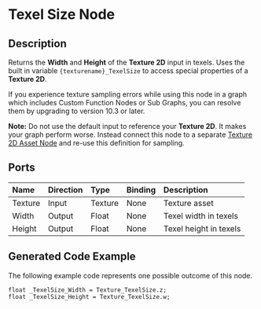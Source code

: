 # Texel Size Node

## Description

Returns the **Width** and **Height** of the **Texture 2D** input in texels. Uses the built in variable `{texturename}_TexelSize` to access special properties of a **Texture 2D**.

If you experience texture sampling errors while using this node in a graph which includes Custom Function Nodes or Sub Graphs, you can resolve them by upgrading to version 10.3 or later.

**Note:** Do not use the default input to reference your **Texture 2D**. It makes your graph perform worse. Instead connect this node to a separate [Texture 2D Asset Node](Texture-2D-Asset-Node.md) and re-use this definition for sampling.

## Ports

| Name    | Direction | Type    | Binding | Description            |
|:--------|:----------|:--------|:--------|:-----------------------|
| Texture | Input     | Texture | None    | Texture asset          |
| Width   | Output    | Float   | None    | Texel width in texels  |
| Height  | Output    | Float   | None    | Texel height in texels |

## Generated Code Example

The following example code represents one possible outcome of this node.

```
float _TexelSize_Width = Texture_TexelSize.z;
float _TexelSize_Height = Texture_TexelSize.w;
```

